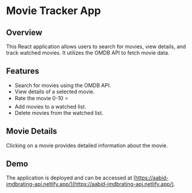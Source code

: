 # Movie Tracker App

## Overview

This React application allows users to search for movies, view details, and track watched movies. It utilizes the OMDB API to fetch movie data.

## Features

- Search for movies using the OMDB API.
- View details of a selected movie.
- Rate the movie 0-10 ⭐
- Add movies to a watched list.
- Delete movies from the watched list.

## Movie Details

Clicking on a movie provides detailed information about the movie.

## Demo

The application is deployed and can be accessed at [https://aabid-imdbrating-api.netlify.app/](https://aabid-imdbrating-api.netlify.app/).

